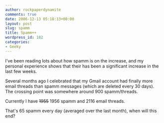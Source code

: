 ```yaml
---
author: rockpaperdynamite
comments: true
date: 2006-12-13 05:18:13+00:00
layout: post
slug: spamm
title: Spamm++
wordpress_id: 182
categories:
- Geeky
---
```


I've been reading lots about how spamm is on the increase, and my personal experience shows that their has been a significant increase in the last few weeks.

Several months ago I celebrated that my Gmail account had finally more email threads than spamm messages (which are deleted every 30 days). The crossing point was somewhere around 900 spamm/threads.

Currently I have <strike>1955</strike> 1956 spamm and 2116 email threads.

That's 65 spamm every day (averaged over the last month), when will this end?
